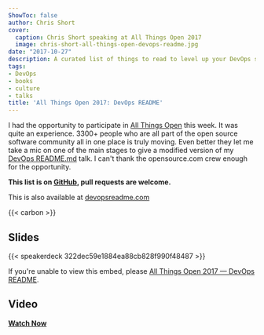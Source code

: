 ```yaml
---
ShowToc: false
author: Chris Short
cover:
  caption: Chris Short speaking at All Things Open 2017
  image: chris-short-all-things-open-devops-readme.jpg
date: "2017-10-27"
description: A curated list of things to read to level up your DevOps skills and knowledge.
tags:
- DevOps
- books
- culture
- talks
title: 'All Things Open 2017: DevOps README'
---
```


I had the opportunity to participate in [All Things Open](https://allthingsopen.org/) this week. It was quite an experience. 3300+ people who are all part of the open source software community all in one place is truly moving. Even better they let me take a mic on one of the main stages to give a modified version of my [DevOps README.md](/devops-readme.md/) talk. I can't thank the opensource.com crew enough for the opportunity.

**This list is on [GitHub](https://github.com/chris-short/devopsreadme.com), pull requests are welcome.**

This is also available at [devopsreadme.com](https://devopsreadme.com/)

{{< carbon >}}

## Slides

{{< speakerdeck 322dec59e1884ea88cb828f990f48487 >}}

If you're unable to view this embed, please [All Things Open 2017 — DevOps README](https://shortcdn.com/chrisshort/pdf/DevOps_README.md_ATO2017.pdf).

## Video

[**Watch Now**](/video/devops_readme_md-ato-2017/)

